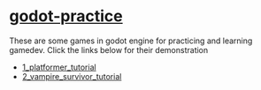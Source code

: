 # [godot-practice](https://rohitkrishna094.github.io/godot-practice/)

These are some games in godot engine for practicing and learning gamedev. Click the links below for their demonstration

* [1_platformer_tutorial](https://rohitkrishna094.github.io/godot-practice/projects/1_platformer_tutorial/)
* [2_vampire_survivor_tutorial](https://rohitkrishna094.github.io/godot-practice/projects/2_vampire_survivor_tutorial/)
